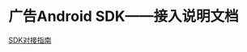 # 广告Android SDK——接入说明文档

  [SDK对接指南](https://yun.duiba.com.cn/tuia/sdk/html/广告基础SDK-Android-V2.0.1.X-TM.html)